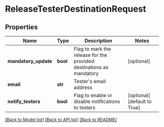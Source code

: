 # ReleaseTesterDestinationRequest

## Properties
Name | Type | Description | Notes
------------ | ------------- | ------------- | -------------
**mandatory_update** | **bool** | Flag to mark the release for the provided destinations as mandatory | [optional] 
**email** | **str** | Tester&#x27;s email address | 
**notify_testers** | **bool** | Flag to enable or disable notifications to testers | [optional] [default to True]

[[Back to Model list]](../README.md#documentation-for-models) [[Back to API list]](../README.md#documentation-for-api-endpoints) [[Back to README]](../README.md)

